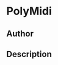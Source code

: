 # PolyMidi

## Author

<!-- Insert Your Name Here -->

## Description

<!-- Describe your example here -->
